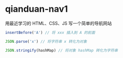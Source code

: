 # qianduan-nav1
用最近学习的 HTML、CSS、JS 写一个简单的导航网站

```JavaScript
insertBefore('A') // 将 xxx 插入到 A 的前面

JSON.parse('x') // 将字符串 x 转化为对象

JSON.stringify(hashMap) // 将对象 hashMap 转化为字符串
```

